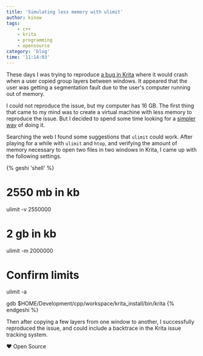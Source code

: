 ```yaml
---
title: 'Simulating less memory with ulimit'
author: kinow
tags:
    - c++
    - krita
    - programming
    - opensource
category: 'blog'
time: '11:14:03'
---
```


These days I was trying to reproduce [a bug in Krita](https://bugs.kde.org/show_bug.cgi?id=376382)
where it would crash when a user copied group layers between windows. It appeared that the user was
getting a segmentation fault due to the user's computer running out of memory.

I could not reproduce the issue, but my computer has 16 GB. The first thing that came to my mind was
to create a virtual machine with less memory to reproduce the issue. But I decided to spend some time
looking for a [simpler way](http://wiki.c2.com/?LazinessImpatienceHubris) of doing it.

Searching the web I found some suggestions that `ulimit` could work. After playing for a while with
`ulimit` and `htop`, and verifying the amount of memory necessary to open two files in two windows
in Krita, I came up with the following settings.

{% geshi 'shell' %}
# 2550 mb in kb
ulimit -v 2550000

# 2 gb in kb
ulimit -m 2000000

# Confirm limits
ulimit -a

gdb $HOME/Development/cpp/workspace/krita_install/bin/krita
{% endgeshi %}

Then after copying a few layers from one window to another, I successfully reproduced the issue,
and could include a backtrace in the Krita issue tracking system.

&hearts; Open Source
